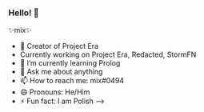 ### Hello! 👋

   ✨mix✨ 

- 🔭 Creator of Project Era
 - Currently working on Project Era, Redacted, StormFN
- 🌱 I’m currently learning Prolog
- 💬 Ask me about anything
- 📫 How to reach me: mix#0494
- 😄 Pronouns: He/Him
- ⚡ Fun fact: I am Polish
-->
